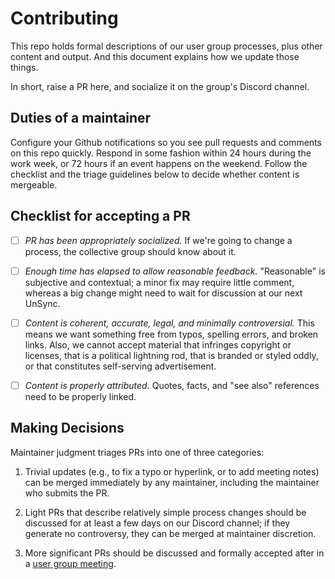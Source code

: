 # Contributing

This repo holds formal descriptions of our user group processes, plus other content and output. And this document explains how we update those things.

In short, raise a PR here, and socialize it on the group's Discord channel.

## Duties of a maintainer

Configure your Github notifications so you see pull requests and comments on this repo quickly. Respond in some fashion within 24 hours during the work week, or 72 hours if an event happens on the weekend. Follow the checklist and the triage guidelines below to decide whether content is mergeable.

## Checklist for accepting a PR

- [ ] *PR has been appropriately socialized.* If we're going to change a process, the collective group should know about it.

- [ ] *Enough time has elapsed to allow reasonable feedback.* "Reasonable" is subjective and contextual; a minor fix may require little comment, whereas a big change might need to wait for discussion at our next UnSync.

- [ ] *Content is coherent, accurate, legal, and minimally controversial.* This means we want something free from typos, spelling errors, and broken links. Also, we cannot accept material that infringes copyright or licenses, that is a political lightning rod, that is branded or styled oddly, or that constitutes self-serving advertisement.

- [ ] *Content is properly attributed.* Quotes, facts, and "see also" references need to be properly linked.

## Making Decisions

Maintainer judgment triages PRs into one of three categories:

1. Trivial updates (e.g., to fix a typo or hyperlink, or to add meeting notes) can be merged immediately by any maintainer, including the maintainer who submits the PR.

2. Light PRs that describe relatively simple process changes should be discussed for at least a few days on our Discord channel; if they generate no controversy, they can be merged at maintainer discretion.

3. More significant PRs should be discussed and formally accepted after in a [user group meeting](tktktk).
